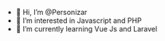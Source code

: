 - 👋 Hi, I’m @Personizar
- 👀 I’m interested in Javascript and PHP
- 🌱 I’m currently learning Vue Js and Laravel 

<!---
Personizar/Personizar is a ✨ special ✨ repository because its `README.md` (this file) appears on your GitHub profile.
You can click the Preview link to take a look at your changes.
--->
